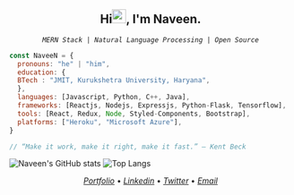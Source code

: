 <h2 align="center">Hi<img src="https://media.giphy.com/media/hvRJCLFzcasrR4ia7z/giphy.gif" width="25px">, I'm Naveen.
</h2>


<p align="center"><code><em>MERN Stack | Natural Language Processing | Open Source</em></code></p>


```javascript
const NaveeN = {
  pronouns: "he" | "him",
  education: {
  BTech : "JMIT, Kurukshetra University, Haryana",
  },
  languages: [Javascript, Python, C++, Java],
  frameworks: [Reactjs, Nodejs, Expressjs, Python-Flask, Tensorflow],
  tools: [React, Redux, Node, Styled-Components, Bootstrap],
  platforms: ["Heroku", "Microsoft Azure"],
}

// “Make it work, make it right, make it fast.” – Kent Beck

```

![Naveen's GitHub stats](https://github-readme-stats.vercel.app/api?username=naveen8801&show_icons=true&theme=tokyonight)
![Top Langs](https://github-readme-stats.vercel.app/api/top-langs/?username=naveen8801&layout=compact&theme=tokyonight&langs_count=8)


<p align="center">
  <a href="https://portfolio-naveen.netlify.app/"><em>Portfolio</em></a> •
  <a href="https://www.linkedin.com/in/naveen-kumar-6777881ab/"><em>Linkedin</em></a> •
  <a href="https://twitter.com/naveen_8801"><em>Twitter</em></a> •
  <a href="mailto:naveensharma10d@gmail.com"><em>Email</em></a>
</p>



